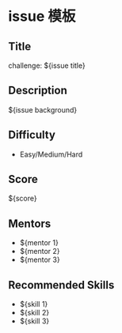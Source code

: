 # issue 模板

## Title

challenge: ${issue title}

## Description

${issue background}

## Difficulty

- Easy/Medium/Hard

## Score

${score}

## Mentors
- ${mentor 1}
- ${mentor 2}
- ${mentor 3}

## Recommended Skills
- ${skill 1}
- ${skill 2}
- ${skill 3}

